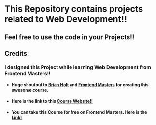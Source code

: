 # This Repository contains projects related to Web Development!!


## Feel free to use the code in your Projects!!

## Credits: 
### I designed this Project while learning Web Development from Frontend Masters!!

- #### Huge shoutout to [Brian Holt](https://www.linkedin.com/in/btholt/) and [Frontend Masters](https://frontendmasters.com/) for creating this awesome course.
- #### Here is the link to this [Course Website!!](https://btholt.github.io/complete-intro-to-web-dev-v3)
- #### You can take this Course for free on Frontend Masters. Here is the [Link!](https://frontendmasters.com/courses/web-development-v3/)
